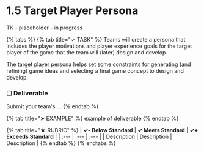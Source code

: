 # 1.5 Target Player Persona

TK - placeholder - in progress

{% tabs %}
{% tab title="✓ TASK" %}
Teams will create a persona that includes the player motivations and player experience goals for the target player of the game that the team will \(later\) design and develop.

The target player persona helps set some constraints for generating \(and refining\) game ideas and selecting a final game concept to design and develop.

### **❏ Deliverable**

Submit your team's ...
{% endtab %}

{% tab title="➤ EXAMPLE" %}
example of deliverable
{% endtab %}

{% tab title="★ RUBRIC" %}
| **✓- Below Standard** | **✓ Meets Standard** | **✓+ Exceeds Standard** |
| :--- | :--- | :--- |
| Description | Description | Description |
{% endtab %}
{% endtabs %}

